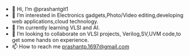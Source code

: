 - 👋 Hi, I’m @prashantgit1
- 👀 I’m interested in Electronics gadgets,Photo/Video editing,developing web applications,cloud technology.
- 🌱 I’m currently learning VLSI and AI.
- 💞️ I’m looking to collaborate on VLSI projects, Verilog,SV,UVM code,to get some hands on experience.
- 📫 How to reach me prashantp.1697@gmail.com

<!---
prashantgit1/prashantgit1 is a ✨ special ✨ repository because its `README.md` (this file) appears on your GitHub profile.
You can click the Preview link to take a look at your changes.
--->
